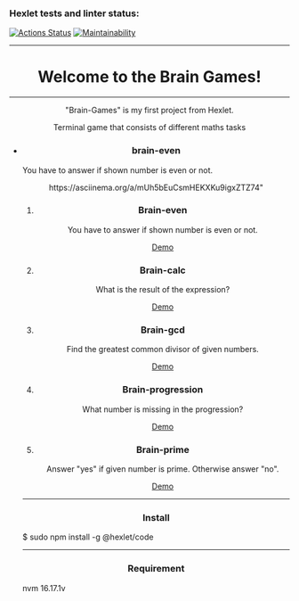 ### Hexlet tests and linter status:

[![Actions Status](https://github.com/LucyMiMi/fullstack-javascript-project-44/workflows/hexlet-check/badge.svg)](https://github.com/LucyMiMi/fullstack-javascript-project-44/actions)
[![Maintainability](https://api.codeclimate.com/v1/badges/2e4cc5f3d3f53a7b16ce/maintainability)](https://codeclimate.com/github/LucyMiMi/fullstack-javascript-project-44/maintainability)



                
<hr>

<h1 align="center">Welcome to the Brain Games!</h1>

<hr>
<p align="center">"Brain-Games" is my first project from Hexlet.</p>
<p align="center">Terminal game that consists of different maths tasks</p>

<ul list-style-type = none>
    <li><h3 align="center">brain-even</h3>
        <p>You have to answer if shown number is even or not.</p>
        <p align="center"><a>https://asciinema.org/a/mUh5bEuCsmHEKXKu9igxZTZ74"</a></p>
<ol>
    <li><h3 align="center">Brain-even</h3>
        <p align="center">You have to answer if shown number is even or not.</p>
        <p align="center"><a href=https://asciinema.org/a/mUh5bEuCsmHEKXKu9igxZTZ74>Demo</a></p>
    </li>
    <li><h3 align="center">Brain-calc</h3>
        <p align="center">What is the result of the expression?</p>
        <p align="center"><a href=https://asciinema.org/a/u1PeSXLD4B3S7RkHQuB82naIo>Demo</a></p>
    </li>
    <li><h3 align="center">Brain-gcd</h3>
        <p align="center">Find the greatest common divisor of given numbers.</p>
        <p align="center"><a href=https://asciinema.org/a/rS6nSR9fJIBJtsKNZxqneeJ8U>Demo</a></p>
    </li>
    <li><h3 align="center">Brain-progression</h3>
        <p align="center">What number is missing in the progression?</p>
        <p align="center"><a href=https://asciinema.org/a/jMsNvn3PXDk1AvwBkLENdUvCF>Demo</a></p>
    </li>
    <li><h3 align="center">Brain-prime</h3>
        <p align="center">Answer "yes" if given number is prime. Otherwise answer "no".</p>
        <p align="center"><a href=https://asciinema.org/a/0JuJYxHxgCGAd7UviigVvdHMQ>Demo</a></p>
    </li>
</ol>
<hr>
<h3 align="center">Install</h3>
<p>$ sudo npm install -g @hexlet/code</p>
<hr>
<h3 align="center">Requirement</h3>
<p>nvm 16.17.1v</p>

